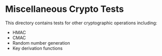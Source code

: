 # Miscellaneous Crypto Tests

This directory contains tests for other cryptographic operations including:
- HMAC
- CMAC
- Random number generation
- Key derivation functions
